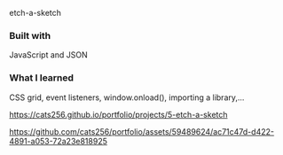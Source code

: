 etch-a-sketch

### Built with

JavaScript and JSON

### What I learned

CSS grid, event listeners, window.onload(), importing a library,...

https://cats256.github.io/portfolio/projects/5-etch-a-sketch

https://github.com/cats256/portfolio/assets/59489624/ac71c47d-d422-4891-a053-72a23e818925
